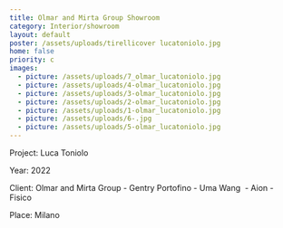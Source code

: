 ```yaml
---
title: Olmar and Mirta Group Showroom
category: Interior/showroom
layout: default
poster: /assets/uploads/tirellicover lucatoniolo.jpg
home: false
priority: c
images:
  - picture: /assets/uploads/7_olmar_lucatoniolo.jpg
  - picture: /assets/uploads/4-olmar_lucatoniolo.jpg
  - picture: /assets/uploads/3-olmar_lucatoniolo.jpg
  - picture: /assets/uploads/2-olmar_lucatoniolo.jpg
  - picture: /assets/uploads/1-olmar_lucatoniolo.jpg
  - picture: /assets/uploads/6-.jpg
  - picture: /assets/uploads/5-olmar_lucatoniolo.jpg
---
```

Project: Luca Toniolo

Year: 2022

Client: Olmar and Mirta Group - Gentry Portofino - Uma Wang  - Aion - Fisico 

Place: Milano
